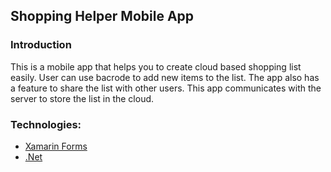 ## Shopping Helper Mobile App

### Introduction

This is a mobile app that helps you to create cloud based shopping list easily. User can use bacrode to add new items to the list. The app also has a feature to share the list with other users. This app communicates with the server to store the list in the cloud.

### Technologies:
- [Xamarin Forms](https://developer.xamarin.com/guides/xamarin-forms/)
- [.Net](https://docs.microsoft.com/en-us/dotnet/csharp/language-reference/keywords/namespaces)

